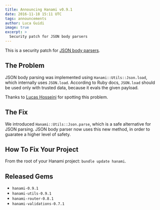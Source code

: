 ```yaml
---
title: Announcing Hanami v0.9.1
date: 2016-11-18 15:11 UTC
tags: announcements
author: Luca Guidi
image: true
excerpt: >
  Security patch for JSON body parsers
---
```


This is a security patch for [JSON body parsers](/guides/actions/parameters#body-parsers).

## The Problem

JSON body parsing was implemented using `Hanami::Utils::Json.load`, which internally uses `JSON.load`.
According to Ruby docs, `JSON.load` should be used only with trusted data, because it evals the given payload.

Thanks to [Lucas Hosseini](https://github.com/beauby) for spotting this problem.

## The Fix

We introduced `Hanami::Utils::Json.parse`, which is a safe alternative for JSON parsing.
JSON body parser now uses this new method, in order to guaratee a higher level of safety.

## How To Fix Your Project

From the root of your Hanami project: `bundle update hanami`.

## Released Gems

- `hanami-0.9.1`
- `hanami-utils-0.9.1`
- `hanami-router-0.8.1`
- `hanami-validations-0.7.1`
